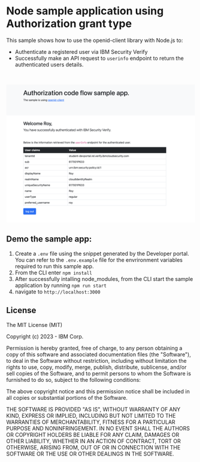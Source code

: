 # Node sample application using Authorization grant type

This sample shows how to use the openid-client library with Node.js to:

- Authenticate a registered user via IBM Security Verify
- Successfully make an API request to `userinfo` endpoint to return the authenticated users details.

<br>

![screenshot](screenshot.png)

## Demo the sample app:

1. Create a `.env` file using the snippet generated by the Developer portal. You can refer to the `.env.example` file for the envrironment variables required to run this sample app.
3. From the CLI enter `npm install`
4. After successfully intalling node_modules, from the CLI start the sample application by running `npm run start`
5. navigate to `http://localhost:3000`

## License

The MIT License (MIT)

Copyright (c) 2023 - IBM Corp.

Permission is hereby granted, free of charge, to any person obtaining a copy of this software and associated documentation files (the "Software"), to deal in the Software without restriction, including without limitation the rights to use, copy, modify, merge, publish, distribute, sublicense, and/or sell copies of the Software, and to permit persons to whom the Software is furnished to do so, subject to the following conditions:

The above copyright notice and this permission notice shall be included in all copies or substantial portions of the Software.

THE SOFTWARE IS PROVIDED "AS IS", WITHOUT WARRANTY OF ANY KIND, EXPRESS OR IMPLIED, INCLUDING BUT NOT LIMITED TO THE WARRANTIES OF MERCHANTABILITY, FITNESS FOR A PARTICULAR PURPOSE AND NONINFRINGEMENT. IN NO EVENT SHALL THE AUTHORS OR COPYRIGHT HOLDERS BE LIABLE FOR ANY CLAIM, DAMAGES OR OTHER LIABILITY, WHETHER IN AN ACTION OF CONTRACT, TORT OR OTHERWISE, ARISING FROM, OUT OF OR IN CONNECTION WITH THE SOFTWARE OR THE USE OR OTHER DEALINGS IN THE SOFTWARE.

